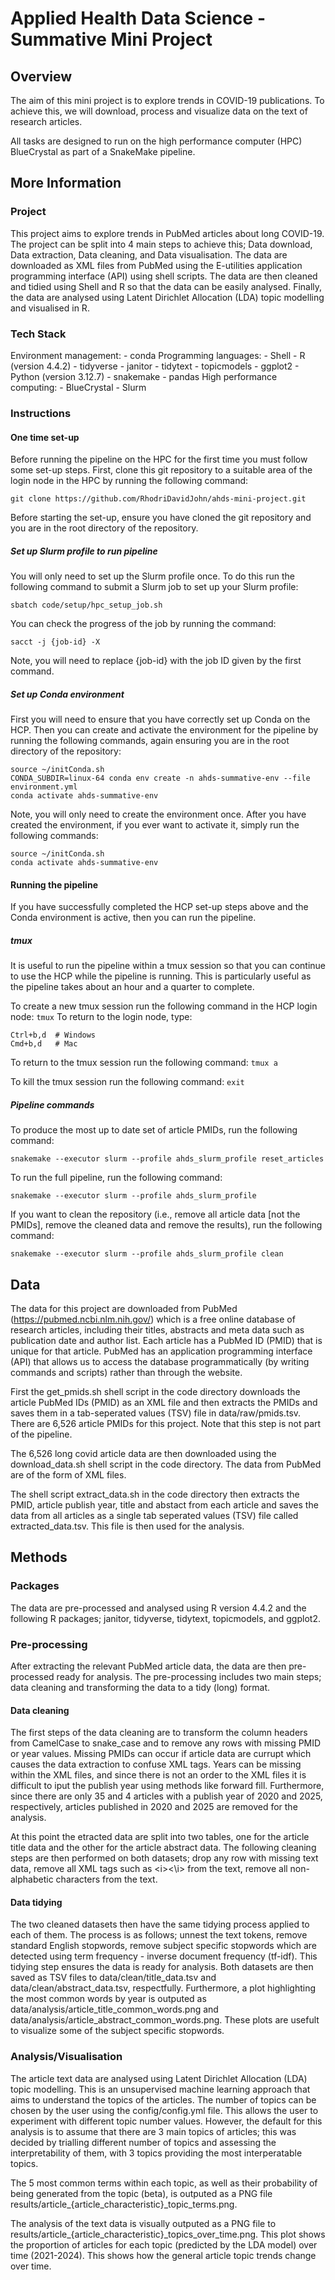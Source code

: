 # Applied Health Data Science - Summative Mini Project

## Overview
The aim of this mini project is to explore trends in COVID-19 publications. To achieve this, we
will download, process and visualize data on the text of research articles.

All tasks are designed to run on the high performance computer (HPC) BlueCrystal as part of a SnakeMake pipeline.


## More Information
### Project
This project aims to explore trends in PubMed articles about long COVID-19. The project can be split into 4 main steps to achieve this; Data download, Data extraction, Data cleaning, and Data visualisation.
The data are downloaded as XML files from PubMed using the E-utilities application programming interface (API) using shell scripts.
The data are then cleaned and tidied using Shell and R so that the data can be easily analysed.
Finally, the data are analysed using Latent Dirichlet Allocation (LDA) topic modelling and visualised in R.

### Tech Stack
Environment management:
        - conda
Programming languages:
        - Shell
        - R (version 4.4.2)
                - tidyverse
                - janitor
                - tidytext
                - topicmodels
                - ggplot2
        - Python (version 3.12.7)
                - snakemake
                - pandas
High performance computing:
        - BlueCrystal
        - Slurm

### Instructions
#### One time set-up
Before running the pipeline on the HPC for the first time you must follow some set-up steps.
First, clone this git repository to a suitable area of the login node in the HPC by running the following command:
```
git clone https://github.com/RhodriDavidJohn/ahds-mini-project.git
```
Before starting the set-up, ensure you have cloned the git repository and you are in the root directory of the repository.

##### Set up Slurm profile to run pipeline
You will only need to set up the Slurm profile once.
To do this run the following command to submit a Slurm job to set up your Slurm profile:
```
sbatch code/setup/hpc_setup_job.sh
```
You can check the progress of the job by running the command:
```
sacct -j {job-id} -X
```
Note, you will need to replace {job-id} with the job ID given by the first command.

##### Set up Conda environment
First you will need to ensure that you have correctly set up Conda on the HCP.
Then you can create and activate the environment for the pipeline by running the following commands, again ensuring you are in the root directory of the repository:
```
source ~/initConda.sh
CONDA_SUBDIR=linux-64 conda env create -n ahds-summative-env --file environment.yml
conda activate ahds-summative-env
```
Note, you will only need to create the environment once.
After you have created the environment, if you ever want to activate it, simply run the following commands:
```
source ~/initConda.sh
conda activate ahds-summative-env
```

#### Running the pipeline
If you have successfully completed the HCP set-up steps above and the Conda environment is active, then you can run the pipeline.

##### tmux
It is useful to run the pipeline within a tmux session so that you can continue to use the HCP while the pipeline is running. This is particularly useful as the pipeline takes about an hour and a quarter to complete.

To create a new tmux session run the following command in the HCP login node: `tmux`
To return to the login node, type:
```
Ctrl+b,d  # Windows
Cmd+b,d   # Mac
```
To return to the tmux session run the following command: `tmux a`

To kill the tmux session run the following command: `exit`


##### Pipeline commands
To produce the most up to date set of article PMIDs, run the following command:
```
snakemake --executor slurm --profile ahds_slurm_profile reset_articles
```

To run the full pipeline, run the following command:
```
snakemake --executor slurm --profile ahds_slurm_profile
```

If you want to clean the repository (i.e., remove all article data [not the PMIDs], remove the cleaned data and remove the results), run the following command:
```
snakemake --executor slurm --profile ahds_slurm_profile clean
```


## Data
The data for this project are downloaded from PubMed (https://pubmed.ncbi.nlm.nih.gov/) which is a free online database of research articles, including their titles, abstracts and meta data such as publication date and author list. Each
article has a PubMed ID (PMID) that is unique for that article. PubMed has an application programming interface (API) that allows us to access the database programmatically (by writing commands and scripts) rather than through the website.

First the get_pmids.sh shell script in the code directory downloads the article PubMed IDs (PMID) as an XML file and then extracts the PMIDs and saves them in a tab-seperated values (TSV) file in data/raw/pmids.tsv. There are 6,526 article PMIDs for this project. Note that this step is not part of the pipeline.

The 6,526 long covid article data are then downloaded using the download_data.sh shell script in the code directory. The data from PubMed are of the form of XML files.

The shell script extract_data.sh in the code directory then extracts the PMID, article publish year, title and abstact from each article and saves the data from all articles as a single tab seperated values (TSV) file called extracted_data.tsv. This file is then used for the analysis.


## Methods
### Packages
The data are pre-processed and analysed using R version 4.4.2 and the following R packages; janitor, tidyverse, tidytext, topicmodels, and ggplot2.

### Pre-processing
After extracting the relevant PubMed article data, the data are then pre-processed ready for analysis. The pre-processing includes two main steps; data cleaning and transforming the data to a tidy (long) format.

#### Data cleaning
The first steps of the data cleaning are to transform the column headers from CamelCase to snake_case and to remove any rows with missing PMID or year values. Missing PMIDs can occur if article data are currupt which causes the data extraction to confuse XML tags. Years can be missing within the XML files, and since there is not an order to the XML files it is difficult to iput the publish year using methods like forward fill. Furthermore, since there are only 35 and 4 articles with a publish year of 2020 and 2025, respectively, articles published in 2020 and 2025 are removed for the analysis.

At this point the etracted data are split into two tables, one for the article title data and the other for the article abstract data. The following cleaning steps are then performed on both datasets; drop any row with missing text data, remove all XML tags such as \<i\>\<\i\> from the text, remove all non-alphabetic characters from the text.

#### Data tidying
The two cleaned datasets then have the same tidying process applied to each of them. The process is as follows; unnest the text tokens, remove standard English stopwords, remove subject specific stopwords which are detected using term frequency - inverse document frequency (tf-idf). This tidying step ensures the data is ready for analysis. Both datasets are then saved as TSV files to data/clean/title_data.tsv and data/clean/abstract_data.tsv, respectfully. Furthermore, a plot highlighting the most common words by year is outputed as data/analysis/article_title_common_words.png and data/analysis/article_abstract_common_words.png. These plots are usefult to visualize some of the subject specific stopwords.


### Analysis/Visualisation
The article text data are analysed using Latent Dirichlet Allocation (LDA) topic modelling. This is an unsupervised machine learning approach that aims to understand the topics of the articles. The number of topics can be chosen by the user using the config/config.yml file. This allows the user to experiment with different topic number values. However, the default for this analysis is to assume that there are 3 main topics of articles; this was decided by trialling different number of topics and assessing the interpretability of them, with 3 topics providing the most interperatable topics.

The 5 most common terms within each topic, as well as their probability of being generated from the topic (beta), is outputed as a PNG file results/article_{article_characteristic}_topic_terms.png.

The analysis of the text data is visually outputed as a PNG file to results/article_{article_characteristic}_topics_over_time.png. This plot shows the proportion of articles for each topic (predicted by the LDA model) over time (2021-2024). This shows how the general article topic trends change over time.
